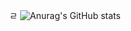 
ㄹ
![Anurag's GitHub stats](https://github-readme-stats.vercel.app/api?username=redcoin96&show_icons=true&theme=radical)





